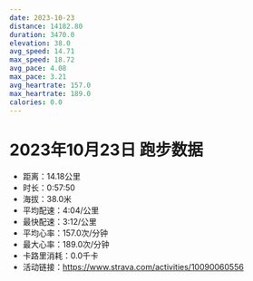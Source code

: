 ```yaml
---
date: 2023-10-23
distance: 14182.80
duration: 3470.0
elevation: 38.0
avg_speed: 14.71
max_speed: 18.72
avg_pace: 4.08
max_pace: 3.21
avg_heartrate: 157.0
max_heartrate: 189.0
calories: 0.0
---
```


# 2023年10月23日 跑步数据

- 距离：14.18公里
- 时长：0:57:50
- 海拔：38.0米
- 平均配速：4:04/公里
- 最快配速：3:12/公里
- 平均心率：157.0次/分钟
- 最大心率：189.0次/分钟
- 卡路里消耗：0.0千卡
- 活动链接：https://www.strava.com/activities/10090060556
